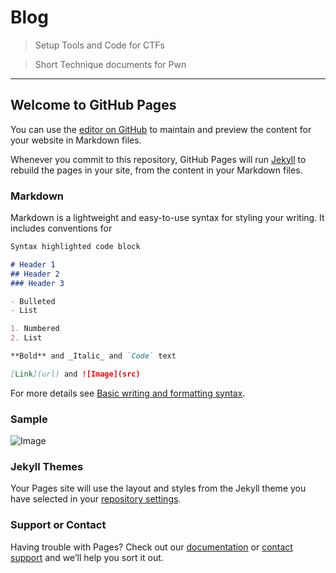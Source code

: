 # Blog
>Setup Tools and Code for CTFs

>Short Technique documents for Pwn
-------------------------------------------------------------------------------------------------------------------------------------

## Welcome to GitHub Pages

You can use the [editor on GitHub](https://github.com/l1j9m4-0n1/Blog/edit/main/README.md) to maintain and preview the content for your website in Markdown files.

Whenever you commit to this repository, GitHub Pages will run [Jekyll](https://jekyllrb.com/) to rebuild the pages in your site, from the content in your Markdown files.

### Markdown

Markdown is a lightweight and easy-to-use syntax for styling your writing. It includes conventions for

```markdown
Syntax highlighted code block

# Header 1
## Header 2
### Header 3

- Bulleted
- List

1. Numbered
2. List

**Bold** and _Italic_ and `Code` text

[Link](url) and ![Image](src)
```

For more details see [Basic writing and formatting syntax](https://docs.github.com/en/github/writing-on-github/getting-started-with-writing-and-formatting-on-github/basic-writing-and-formatting-syntax).

### Sample
![Image](https://github.com/l1j9m4-0n1/Blog/blob/main/sample_Markdown.png)

### Jekyll Themes

Your Pages site will use the layout and styles from the Jekyll theme you have selected in your [repository settings](https://github.com/l1j9m4-0n1/Blog/settings/pages).

### Support or Contact

Having trouble with Pages? Check out our [documentation](https://docs.github.com/categories/github-pages-basics/) or [contact support](https://support.github.com/contact) and we’ll help you sort it out.
